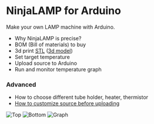 # NinjaLAMP for Arduino

Make your own LAMP machine with Arduino.

- Why NinjaLAMP is precise?
- BOM (Bill of materials) to buy
- 3d print [STL](https://github.com/hisashin/NinjaLAMP/blob/master/NinjaLAMP_Arduino/3d/4x4_3dprint.stl) ([3d model](https://gallery.autodesk.com/projects/149287/ninjalamp))
- Set target temperature
- Upload source to Arduino
- Run and monitor temperature graph

### Advanced

- How to choose different tube holder, heater, thermistor
- [How to customize source before uploading](https://github.com/hisashin/NinjaLAMP/wiki/How-to-change-source-for-Arduino)

![Top](https://github.com/hisashin/NinjaLAMP/blob/master/NinjaLAMP_Arduino/images/top.jpg "top")
![Bottom](https://github.com/hisashin/NinjaLAMP/blob/master/NinjaLAMP_Arduino/images/bottom.jpg "bottom")
![Graph](https://github.com/hisashin/NinjaLAMP/blob/master/NinjaLAMP_Arduino/images/serial_plotter.png "graph")
